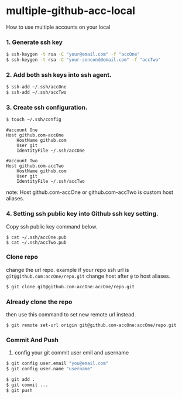 # multiple-github-acc-local
How to use multiple accounts on your local

### 1. Generate ssh key
```bash
$ ssh-keygen -t rsa -C "your@email.com" -f "accOne"
$ ssh-keygen -t rsa -C "your-sencond@email.com" -f "accTwo"
```

### 2. Add both ssh keys into ssh agent.
```bash
$ ssh-add ~/.ssh/accOne
$ ssh-add ~/.ssh/accTwo
```

### 3. Create ssh configuration.
```bash
$ touch ~/.ssh/config
```
```config
#account One
Host github.com-accOne
	HostName github.com
	User git
	IdentityFile ~/.ssh/accOne

#account Two
Host github.com-accTwo
	HostName github.com
	User git
	IdentityFile ~/.ssh/accTwo
```
note: Host github.com-accOne or github.com-accTwo is custom host aliases.

### 4. Setting ssh public key into Github ssh key setting.
Copy ssh public key command below.
```
$ cat ~/.ssh/accOne.pub
$ cat ~/.ssh/accTwo.pub
```

### Clone repo
change the url repo.
example if your repo ssh url is `git@github.com:accOne/repo.git` change host after `@` to host aliases. 
```bash
$ git clone git@github.com-accOne:accOne/repo.git
```
### Already clone the repo
then use this command to set new remote url instead.
```
$ git remote set-url origin git@github.com-accOne:accOne/repo.git
```
### Commit And Push
1. config your git commit user emil and username
```bash
$ git config user.email "you@email.com"
$ git config user.name "username"
```
```bash
$ git add .
$ git commit ...
$ git push
```

